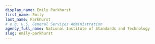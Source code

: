 ```yaml
---
display_name: Emily Parkhurst
first_name: Emily
last_name: Parkhurst
# e.g. U.S. General Services Administration
agency_full_name: National Institute of Standards and Technology
slug: emily-parkhurst
---
```

